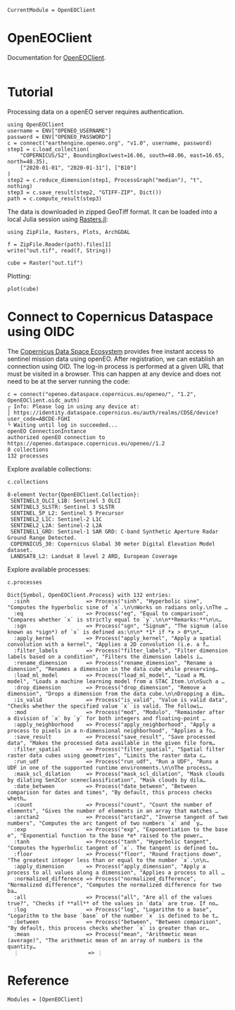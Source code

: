 ```@meta
CurrentModule = OpenEOClient
```

# OpenEOClient

Documentation for [OpenEOClient](https://github.com/Open-EO/openeo-julia-client).


```@index
```


# Tutorial

Processing data on a openEO server requires authentication.


```@example tutorial
using OpenEOClient
username = ENV["OPENEO_USERNAME"]
password = ENV["OPENEO_PASSWORD"]
c = connect("earthengine.openeo.org", "v1.0", username, password)
step1 = c.load_collection(
    "COPERNICUS/S2", BoundingBox(west=16.06, south=48.06, east=16.65, north=48.35),
    ["2020-01-01", "2020-01-31"], ["B10"]
)
step2 = c.reduce_dimension(step1, ProcessGraph("median"), "t", nothing)
step3 = c.save_result(step2, "GTIFF-ZIP", Dict())
path = c.compute_result(step3)
```

The data is downloaded in zipped GeoTiff format.
It can be loaded into a local Julia session using [Rasters.jl](https://rafaqz.github.io/Rasters.jl/stable/):

```@example tutorial
using ZipFile, Rasters, Plots, ArchGDAL

f = ZipFile.Reader(path).files[1]
write("out.tif", read(f, String))

cube = Raster("out.tif")
```

Plotting:

```@example tutorial
plot(cube)
```

# Connect to Copernicus Dataspace using OIDC

The [Copernicus Data Space Ecosystem](https://dataspace.copernicus.eu/) provides free instant access to sentinel mission data using openEO.
After registration, we can establish an connection using OID.
The log-in process is performed at a given URL that must be visited in a browser.
This can happen at any device and does not need to be at the server running the code:

```
c = connect("openeo.dataspace.copernicus.eu/openeo/", "1.2", OpenEOClient.oidc_auth)
┌ Info: Please log in using any device at:
│ https://identity.dataspace.copernicus.eu/auth/realms/CDSE/device?user_code=ABCDE-FGHI
└ Waiting until log in succeeded...
openEO ConnectionInstance
authorized openEO connection to https://openeo.dataspace.copernicus.eu/openeo//1.2
8 collections
132 processes
```

Explore available collections:

```julia
c.collections
```

```
8-element Vector{OpenEOClient.Collection}:
 SENTINEL3_OLCI_L1B: Sentinel 3 OLCI
 SENTINEL3_SLSTR: Sentinel 3 SLSTR
 SENTINEL_5P_L2: Sentinel 5 Precursor
 SENTINEL2_L1C: Sentinel-2 L1C
 SENTINEL2_L2A: Sentinel-2 L2A
 SENTINEL1_GRD: Sentinel-1 SAR GRD: C-band Synthetic Aperture Radar Ground Range Detected.
 COPERNICUS_30: Copernicus Global 30 meter Digital Elevation Model dataset.
 LANDSAT8_L2: Landsat 8 level 2 ARD, European Coverage
```

Explore available processes:

```julia
c.processes
```

```
Dict{Symbol, OpenEOClient.Process} with 132 entries:
  :sinh                  => Process("sinh", "Hyperbolic sine", "Computes the hyperbolic sine of `x`.\n\nWorks on radians only.\nThe …
  :eq                    => Process("eq", "Equal to comparison", "Compares whether `x` is strictly equal to `y`.\n\n**Remarks:**\n\n…
  :sgn                   => Process("sgn", "Signum", "The signum (also known as *sign*) of `x` is defined as:\n\n* *1* if *x > 0*\n*…
  :apply_kernel          => Process("apply_kernel", "Apply a spatial convolution with a kernel", "Applies a 2D convolution (i.e. a f…
  :filter_labels         => Process("filter_labels", "Filter dimension labels based on a condition", "Filters the dimension labels i…
  :rename_dimension      => Process("rename_dimension", "Rename a dimension", "Renames a dimension in the data cube while preserving…
  :load_ml_model         => Process("load_ml_model", "Load a ML model", "Loads a machine learning model from a STAC Item.\n\nSuch a …
  :drop_dimension        => Process("drop_dimension", "Remove a dimension", "Drops a dimension from the data cube.\n\nDropping a dim…
  :is_valid              => Process("is_valid", "Value is valid data", "Checks whether the specified value `x` is valid. The followi…
  :mod                   => Process("mod", "Modulo", "Remainder after a division of `x` by `y` for both integers and floating-point …
  :apply_neighborhood    => Process("apply_neighborhood", "Apply a process to pixels in a n-dimensional neighborhood", "Applies a fo…
  :save_result           => Process("save_result", "Save processed data", "Makes the processed data available in the given file form…
  :filter_spatial        => Process("filter_spatial", "Spatial filter raster data cubes using geometries", "Limits the raster data c…
  :run_udf               => Process("run_udf", "Run a UDF", "Runs a UDF in one of the supported runtime environments.\n\nThe process…
  :mask_scl_dilation     => Process("mask_scl_dilation", "Mask clouds by dilating Sen2Cor sceneclassification", "Mask clouds by dila…
  :date_between          => Process("date_between", "Between comparison for dates and times", "By default, this process checks wheth…
  :count                 => Process("count", "Count the number of elements", "Gives the number of elements in an array that matches …
  :arctan2               => Process("arctan2", "Inverse tangent of two numbers", "Computes the arc tangent of two numbers `x` and `y…
  :exp                   => Process("exp", "Exponentiation to the base e", "Exponential function to the base *e* raised to the power…
  :tanh                  => Process("tanh", "Hyperbolic tangent", "Computes the hyperbolic tangent of `x`. The tangent is defined to…
  :floor                 => Process("floor", "Round fractions down", "The greatest integer less than or equal to the number `x`.\n\n…
  :apply_dimension       => Process("apply_dimension", "Apply a process to all values along a dimension", "Applies a process to all …
  :normalized_difference => Process("normalized_difference", "Normalized difference", "Computes the normalized difference for two ba…
  :all                   => Process("all", "Are all of the values true?", "Checks if **all** of the values in `data` are true. If no…
  :log                   => Process("log", "Logarithm to a base", "Logarithm to the base `base` of the number `x` is defined to be t…
  :between               => Process("between", "Between comparison", "By default, this process checks whether `x` is greater than or…
  :mean                  => Process("mean", "Arithmetic mean (average)", "The arithmetic mean of an array of numbers is the quantity…
  ⋮                      => ⋮
```


# Reference

```@autodocs
Modules = [OpenEOClient]
```
